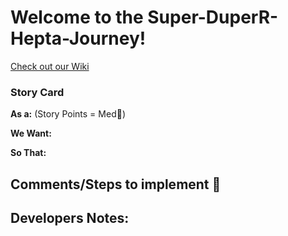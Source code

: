 # **Welcome to the Super-DuperR-Hepta-Journey!**
[Check out our Wiki](https://github.com/cheddarmonk/super-duper-hepta-journey/wiki|WikiPage)

### Story Card

**As a:** (Story Points = Med👕)

**We Want:**

**So That:**

## Comments/Steps to implement 🥇




## **Developers Notes:**


